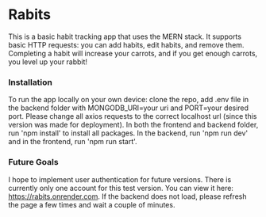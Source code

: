 # Rabits

This is a basic habit tracking app that uses the MERN stack. It supports basic HTTP requests: you can add habits, edit habits, and remove them. Completing a habit will increase your carrots, and if you get enough carrots, you level up your rabbit!

### Installation

To run the app locally on your own device: clone the repo, add .env file in the backend folder with MONGODB_URI=your uri and PORT=your desired port. Please change all axios requests to the correct localhost url (since this version was made for deployment). In both the frontend and backend folder, run 'npm install' to install all packages. In the backend, run 'npm run dev' and in the frontend, run 'npm run start'.

### Future Goals

I hope to implement user authentication for future versions. There is currently only one account for this test version. You can view it here: https://rabits.onrender.com. If the backend does not load, please refresh the page a few times and wait a couple of minutes.